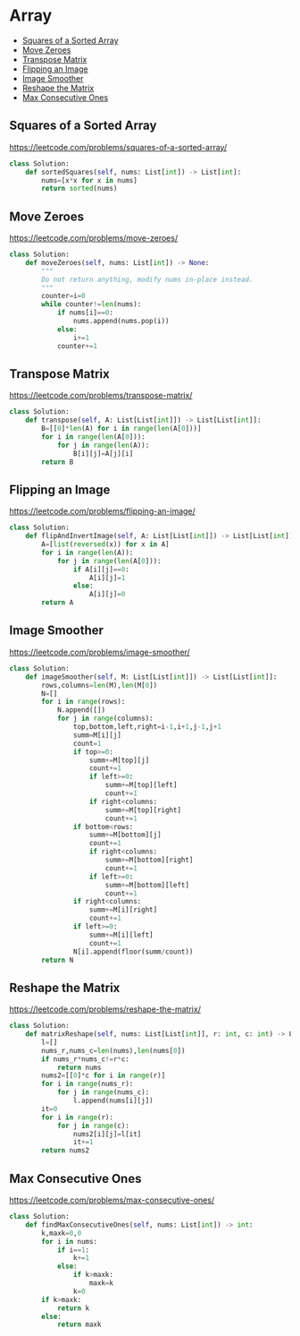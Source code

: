 # Array

+ [Squares of a Sorted Array](#squares-of-a-sorted-array)
+ [Move Zeroes](#move-zeroes)
+ [Transpose Matrix](#transpose-matrix)
+ [Flipping an Image](#flipping-an-image)
+ [Image Smoother](#image-smoother)
+ [Reshape the Matrix](#reshape-the-matrix)
+ [Max Consecutive Ones](#max-consecutive-ones)

## Squares of a Sorted Array

https://leetcode.com/problems/squares-of-a-sorted-array/

```python
class Solution:
    def sortedSquares(self, nums: List[int]) -> List[int]:
        nums=[x*x for x in nums]
        return sorted(nums)
```

## Move Zeroes

https://leetcode.com/problems/move-zeroes/

```python
class Solution:
    def moveZeroes(self, nums: List[int]) -> None:
        """
        Do not return anything, modify nums in-place instead.
        """
        counter=i=0
        while counter!=len(nums):
            if nums[i]==0:
                nums.append(nums.pop(i))
            else:
                i+=1
            counter+=1
```

## Transpose Matrix

https://leetcode.com/problems/transpose-matrix/

```python
class Solution:
    def transpose(self, A: List[List[int]]) -> List[List[int]]:
        B=[[0]*len(A) for i in range(len(A[0]))]
        for i in range(len(A[0])):
            for j in range(len(A)):
                B[i][j]=A[j][i]
        return B
```

## Flipping an Image

https://leetcode.com/problems/flipping-an-image/

```python
class Solution:
    def flipAndInvertImage(self, A: List[List[int]]) -> List[List[int]]:
        A=[list(reversed(x)) for x in A]
        for i in range(len(A)):
            for j in range(len(A[0])):
                if A[i][j]==0:
                    A[i][j]=1
                else:
                    A[i][j]=0
        return A
```

## Image Smoother

https://leetcode.com/problems/image-smoother/

```python
class Solution:
    def imageSmoother(self, M: List[List[int]]) -> List[List[int]]:
        rows,columns=len(M),len(M[0])
        N=[]
        for i in range(rows):
            N.append([])
            for j in range(columns):
                top,bottom,left,right=i-1,i+1,j-1,j+1
                summ=M[i][j]
                count=1
                if top>=0:
                    summ+=M[top][j]
                    count+=1
                    if left>=0:
                        summ+=M[top][left]
                        count+=1
                    if right<columns:
                        summ+=M[top][right]
                        count+=1
                if bottom<rows:
                    summ+=M[bottom][j]
                    count+=1
                    if right<columns:
                        summ+=M[bottom][right]
                        count+=1
                    if left>=0:
                        summ+=M[bottom][left]
                        count+=1
                if right<columns:
                    summ+=M[i][right]
                    count+=1
                if left>=0:
                    summ+=M[i][left]
                    count+=1
                N[i].append(floor(summ/count))
        return N
```

## Reshape the Matrix

https://leetcode.com/problems/reshape-the-matrix/

```python
class Solution:
    def matrixReshape(self, nums: List[List[int]], r: int, c: int) -> List[List[int]]:
        l=[]
        nums_r,nums_c=len(nums),len(nums[0])
        if nums_r*nums_c!=r*c:
            return nums
        nums2=[[0]*c for i in range(r)]
        for i in range(nums_r):
            for j in range(nums_c):
                l.append(nums[i][j])
        it=0
        for i in range(r):
            for j in range(c):
                nums2[i][j]=l[it]
                it+=1
        return nums2
```

## Max Consecutive Ones

https://leetcode.com/problems/max-consecutive-ones/

```python
class Solution:
    def findMaxConsecutiveOnes(self, nums: List[int]) -> int:
        k,maxk=0,0
        for i in nums:
            if i==1:
                k+=1
            else:
                if k>maxk:
                    maxk=k
                k=0
        if k>maxk:
            return k
        else:
            return maxk
```

